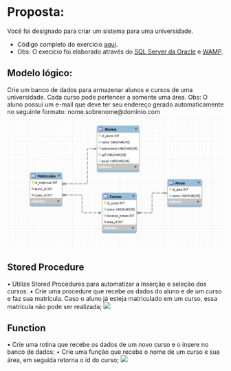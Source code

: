 <h1>Proposta:</h1>

Você foi designado para criar um sistema para uma universidade.

* Código completo do exercício [aqui]().
* Obs: O execício foi elaborado através do [SQL Server da Oracle](https://dev.mysql.com/doc/) e [WAMP](https://sourceforge.net/projects/wampserver/).

<h2>Modelo lógico:</h2>
Crie um banco de dados para armazenar alunos e cursos de uma universidade. Cada curso pode pertencer a somente uma área.
Obs: O aluno possui um e-mail que deve ter seu endereço gerado automaticamente no seguinte formato: nome.sobrenome@dominio.com

<img src = modelo_logico.png>

<h2>Stored Procedure</h2>
• Utilize Stored Procedures para automatizar a inserção e seleção dos cursos.
• Crie uma procedure que recebe os dados do aluno e de um curso e faz sua matrícula. Caso o aluno já esteja matriculado em um curso, essa matrícula não pode ser realizada;

<img src = print_stored_procedure_1.png>

<h2>Function</h2>
• Crie uma rotina que recebe os dados de um novo curso e o insere no banco de dados;
• Crie uma função que recebe o nome de um curso e sua área, em seguida retorna o id do curso;

<img src = print_function_1.png>


